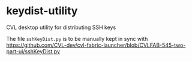 keydist-utility
===============

CVL desktop utility for distributing SSH keys

The file `sshKeyDist.py` is to be manually kept in sync with https://github.com/CVL-dev/cvl-fabric-launcher/blob/CVLFAB-545-two-part-ui/sshKeyDist.py
